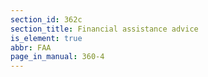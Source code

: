 ```yaml
---
section_id: 362c
section_title: Financial assistance advice
is_element: true
abbr: FAA
page_in_manual: 360-4
---
```

